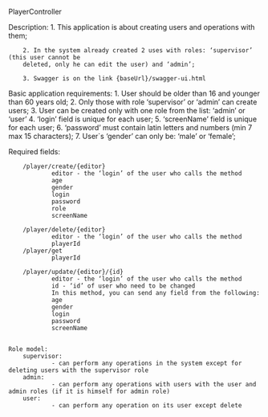 PlayerController

Description:
		1. This application is about creating users and operations with them;
		
		2. In the system already created 2 uses with roles: ‘supervisor’ (this user cannot be
		deleted, only he can edit the user) and ‘admin’;
		
		3. Swagger is on the link {baseUrl}/swagger-ui.html
		
		
Basic application requirements:
		1. User should be older than 16 and younger than 60 years old;
		2. Only those with role ‘supervisor’ or ‘admin’ can create users;
		3. User can be created only with one role from the list: ‘admin’ or ‘user’
		4. ‘login’ field is unique for each user;
		5. ‘screenName’ field is unique for each user;
		6. ‘password’ must contain latin letters and numbers (min 7 max 15 characters);
		7. User`s ‘gender’ can only be: ‘male’ or ‘female’;
		
		
Required fields:

		/player/create/{editor}
				editor - the ‘login’ of the user who calls the method
				age
				gender
				login
				password
				role
				screenName
				
		/player/delete/{editor}
				editor - the ‘login’ of the user who calls the method
				playerId
		/player/get
				playerId
				
		/player/update/{editor}/{id}
				editor - the ‘login’ of the user who calls the method
				id - ‘id’ of user who need to be changed
				In this method, you can send any field from the following:
				age
				gender
				login
				password
				screenName
				

	Role model:
		supervisor:
				- can perform any operations in the system except for deleting users with the supervisor role
		admin:
				- can perform any operations with users with the user and admin roles (if it is himself for admin role)
		user:
				- can perform any operation on its user except delete
